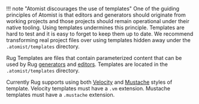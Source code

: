 !!! note "Atomist discourages the use of templates"
    One of the guiding principles of Atomist is that editors and
    generators should originate from working projects and those
    projects should remain operational under their native tooling.
    Using templates undermines this principle.  Templates are hard to
    test and it is easy to forget to keep them up to date.  We
    recommend transforming real project files over using templates
    hidden away under the `.atomist/templates` directory.

Rug Templates are files that contain parameterized content that can be
used by Rug [generators](generators.md)
and [editors](editors.md).  Templates are located in the
`.atomist/templates` directory.

Currently Rug supports using
both [Velocity](https://velocity.apache.org/)
and [Mustache](https://mustache.github.io/) styles of template.
Velocity templates must have a `.vm` extension.  Mustache templates
must have a `.mustache` extension.
